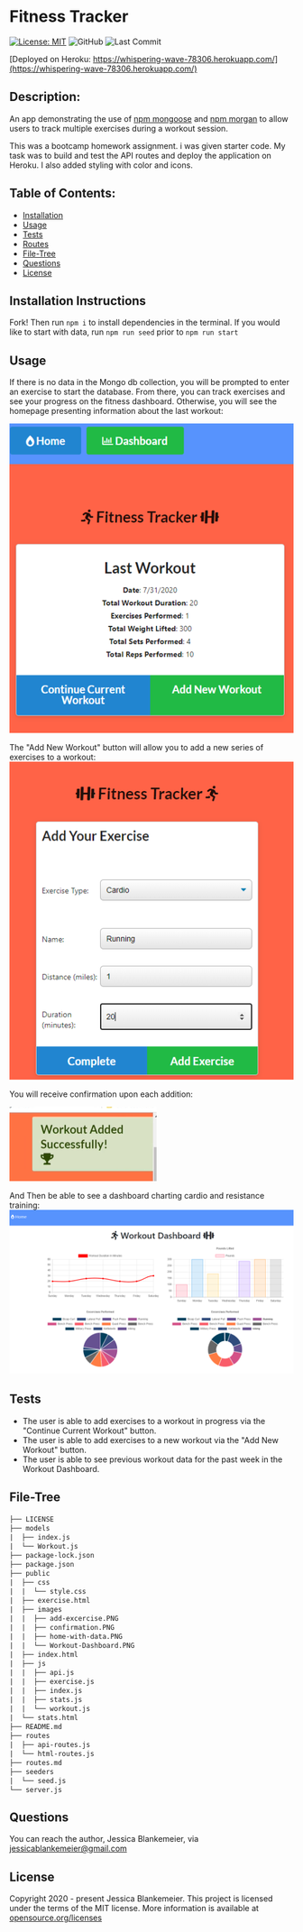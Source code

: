 # Fitness Tracker
[![License: MIT](https://img.shields.io/badge/License-MIT-yellow.svg)](https://opensource.org/licenses/MIT)
![GitHub](https://img.shields.io/github/followers/jessicablank?label=follow&style=social)
![Last Commit](https://img.shields.io/github/last-commit/jessicablank/workout-tracker)

[Deployed on Heroku: https://whispering-wave-78306.herokuapp.com/](https://whispering-wave-78306.herokuapp.com/)
## Description:  
 An app demonstrating the use of [npm mongoose](https://www.npmjs.com/package/mongoose) and [npm morgan](https://www.npmjs.com/package/morgan) to allow users to track multiple exercises during a workout session. 

 This was a bootcamp homework assignment. i was given starter code. My task was to build and test the API routes and deploy the application on Heroku. I also added styling with color and icons. 
    
## Table of Contents:
* [Installation](#installation-instructions)
* [Usage](#usage)
* [Tests](#tests)
* [Routes](/routes.md)
* [File-Tree](#file-tree)
* [Questions](#questions)
* [License](#license-info)


## Installation Instructions
Fork! Then run `npm i` to install dependencies in the terminal. If you would like to start with data, run `npm run seed` prior to `npm run start`

## Usage
If there is no data in the Mongo db collection, you will be prompted to enter an exercise to start the database. From there, you can track exercises and see your progress on the fitness dashboard. Otherwise, you will see the homepage presenting information about the last workout:

![](/public/images/home-with-data.PNG)

The "Add New Workout" button will allow you to add a new series of exercises to a workout:
![](/public/images/add-excercise.PNG)

You will receive confirmation upon each addition:

![](/public/images/confirmation.PNG)

And Then be able to see a dashboard charting cardio and resistance training:
![](/public/images/Workout-Dashboard.PNG)

## Tests
* The user is able to add exercises to a workout in progress via the "Continue Current Workout" button.
* The user is able to add exercises to a new workout via the "Add New Workout" button.
* The user is able to see previous workout data for the past week in the Workout Dashboard.

## File-Tree
```
├── LICENSE
├── models
|  ├── index.js
|  └── Workout.js
├── package-lock.json
├── package.json
├── public
|  ├── css
|  |  └── style.css
|  ├── exercise.html
|  ├── images
|  |  ├── add-excercise.PNG
|  |  ├── confirmation.PNG
|  |  ├── home-with-data.PNG
|  |  └── Workout-Dashboard.PNG
|  ├── index.html
|  ├── js
|  |  ├── api.js
|  |  ├── exercise.js
|  |  ├── index.js
|  |  ├── stats.js
|  |  └── workout.js
|  └── stats.html
├── README.md
├── routes
|  ├── api-routes.js
|  └── html-routes.js
├── routes.md
├── seeders
|  └── seed.js
└── server.js
```

## Questions
You can reach the author, Jessica Blankemeier, via [jessicablankemeier@gmail.com](mailto:jessicablankemeier@gmail.com)

## License
Copyright 2020 - present Jessica Blankemeier.
This project is licensed under the terms of the MIT license. 
More information is available at [opensource.org/licenses](https://opensource.org/licenses/MIT)
